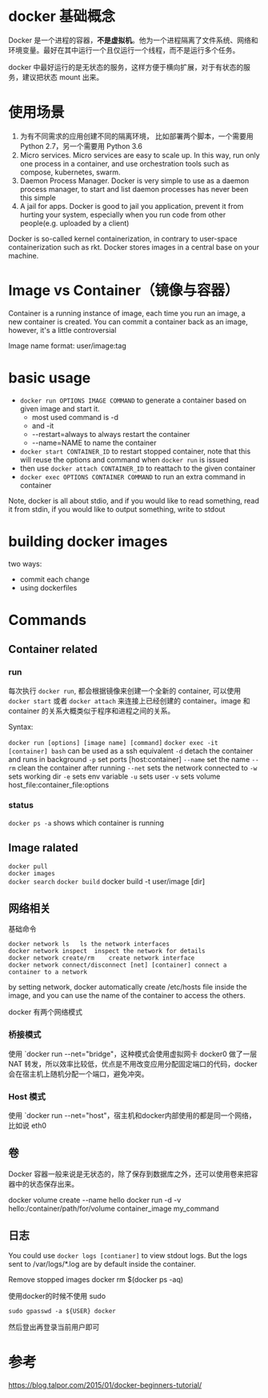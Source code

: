 # docker 基础概念

<!--
ID: c8268e11-d22f-4e76-8b16-ab604d5d137f
Status: publish
Date: 2017-06-30T13:59:00
Modified: 2020-05-16T11:44:40
wp_id: 515
-->

Docker 是一个进程的容器，**不是虚拟机**。他为一个进程隔离了文件系统、网络和环境变量。最好在其中运行一个且仅运行一个线程，而不是运行多个任务。

docker 中最好运行的是无状态的服务，这样方便于横向扩展，对于有状态的服务，建议把状态 mount 出来。

# 使用场景

1. 为有不同需求的应用创建不同的隔离环境， 比如部署两个脚本，一个需要用 Python 2.7，另一个需要用 Python 3.6
2. Micro services. Micro services are easy to scale up. In this way, run only one process in a container, and use orchestration tools such as compose, kubernetes, swarm.
3. Daemon Process Manager. Docker is very simple to use as a daemon process manager, to start and list daemon processes has never been this simple
4. A jail for apps. Docker is good to jail you application, prevent it from hurting your system, especially when you run code from other people(e.g. uploaded by a client)

Docker is so-called kernel containerization, in contrary to user-space containerization such as rkt. Docker stores images in a central base on your machine.


# Image vs Container（镜像与容器）

Container is a running instance of image, each time you run an image, a new container is created. You can commit a container back as an image, however, it's a little controversial

Image name format: user/image:tag

# basic usage

* `docker run OPTIONS IMAGE COMMAND` to generate a container based on given image and start it.
  * most used command is -d 
  * and -it
  * --restart=always to always restart the container
  * --name=NAME to name the container
* `docker start CONTAINER_ID` to restart stopped container, note that this will reuse the options and command when `docker run` is issued
* then use `docker attach CONTAINER_ID` to reattach to the given container
* `docker exec OPTIONS CONTAINER COMMAND` to run an extra command in container

Note, docker is all about stdio, and if you would like to read something, read it from stdin, if you would like to output something, write to stdout

# building docker images
two ways:
* commit each change
* using dockerfiles

# Commands

## Container related

### run

每次执行 `docker run`, 都会根据镜像来创建一个全新的 container, 可以使用 `docker start` 或者 `docker attach` 来连接上已经创建的 container。image 和 container 的关系大概类似于程序和进程之间的关系。

Syntax: 

`docker run [options] [image name] [command]`
`docker exec -it [container] bash` can be used as a ssh equivalent
`-d` detach the container and runs in background
`-p` set ports [host:container]
`--name` set the name
`--rm` clean the container after running
`--net` sets the network connected to
`-w` sets working dir
`-e` sets env variable
`-u` sets user
`-v` sets volume host_file:container_file:options

### status

`docker ps -a` shows which container is running

## Image ralated

`docker pull`	
`docker images` 	
`docker search`	
`docker build`	 docker build -t user/image [dir]

## 网络相关

基础命令

```
docker network ls	ls the network interfaces
docker network inspect	inspect the network for details
docker network create/rm	create network interface
docker network connect/disconnect [net] [container]	connect a container to a network
```

by setting network, docker automatically create /etc/hosts file inside the image, and you can use the name of the container to access the others.

docker 有两个网络模式

### 桥接模式

使用 `docker run --net="bridge"，这种模式会使用虚拟网卡 docker0 做了一层 NAT 转发，所以效率比较低，优点是不用改变应用分配固定端口的代码，docker会在宿主机上随机分配一个端口，避免冲突。

### Host 模式

使用 `docker run --net="host"，宿主机和docker内部使用的都是同一个网络，比如说 eth0


## 卷

Docker 容器一般来说是无状态的，除了保存到数据库之外，还可以使用卷来把容器中的状态保存出来。

docker volume create --name hello
docker run -d -v hello:/container/path/for/volume container_image my_command


## 日志

You could use `docker logs [contianer]`  to view stdout logs. But the logs sent to /var/logs/*.log are by default inside the container. 

Remove stopped images
docker rm $(docker ps -aq)

使用docker的时候不使用 sudo

```
sudo gpasswd -a ${USER} docker
```

然后登出再登录当前用户即可


# 参考

https://blog.talpor.com/2015/01/docker-beginners-tutorial/